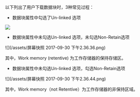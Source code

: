 以下列出了用户下载数据块时，3种常见过程：

* 数据块属性中勾选了Un-linked 选项

![](blob:https://www.gitbook.com/44b8061a-af1f-4295-8175-8f5be9c7c4b7)

* 数据块属性中未勾选Un-linked 选项，未勾选Non-Retain选项

![](/assets/屏幕快照 2017-09-30 下午2.36.36.png)

其中，Work memory \(retentive\) 为工作存储器的保持存储区。

* 数据块属性中未勾选Un-linked 选项，勾选Non-Retain选项

![](/assets/屏幕快照 2017-09-30 下午2.36.44.png)

其中，Work memory（not Retentive）为工作存储器的非保持区域。

